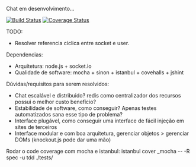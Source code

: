 Chat em desenvolvimento... 
	
[![Build Status](https://api.travis-ci.org/jefperito/chatz.png)](http://travis-ci.org/#!/jefperito/chatz)
[![Coverage Status](https://coveralls.io/repos/jefperito/chatz/badge.png)](https://coveralls.io/r/jefperito/chatz)

TODO:
 - Resolver referencia cíclica entre socket e user.
 
Dependencias: 
 - Arquitetura: node.js + socket.io
 - Qualidade de software: mocha + sinon + istanbul + covehalls + jshint

Dúvidas/requisitos para serem resolvidos:
 - Chat escalável e distribuido? redis como centralizador dos recursos possui o melhor custo benefício?
 - Estabilidade de software, como conseguir? Apenas testes automatizados sana esse tipo de problema?
 - Interface plugável, como conseguir uma interface de fácil injeção em sites de terceiros
 - Interface modular e com boa arquitetura, gerenciar objetos > gerenciar DOMs (knockout.js pode dar uma mão)

Rodar o code coverage com mocha e istanbul: 
istanbul cover _mocha -- -R spec -u tdd ./tests/